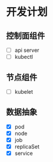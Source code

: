 # 开发计划

## 控制面组件

- [ ] api server
- [ ] kubectl

## 节点组件

- [ ] kubelet

## 数据抽象

- [x] pod
- [x] node
- [x] job
- [x] replicaSet
- [x] service
